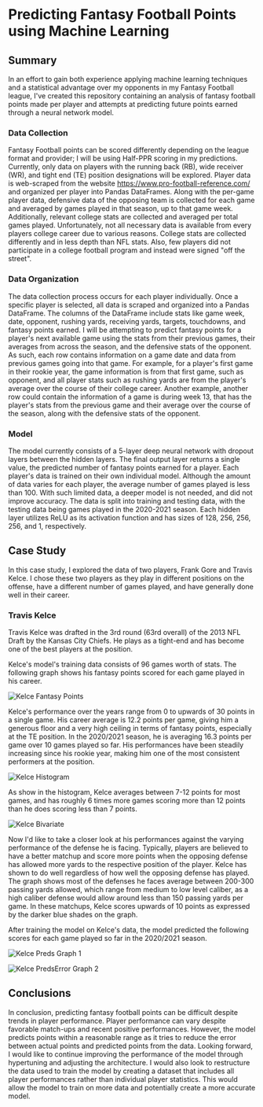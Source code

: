 # Predicting Fantasy Football Points using Machine Learning

## Summary
In an effort to gain both experience applying machine learning techniques and a statistical advantage over my opponents in my Fantasy Football league, I've created this repository containing an analysis of fantasy football points made per player and attempts at predicting future points earned through a neural network model.

### Data Collection
Fantasy Football points can be scored differently depending on the league format and provider; I will be using Half-PPR scoring in my predictions. Currently, only data on players with the running back (RB), wide receiver (WR), and tight end (TE) position designations will be explored. 
Player data is web-scraped from the website https://www.pro-football-reference.com/ and organized per player into Pandas DataFrames. Along with the per-game player data, 
defensive data of the opposing team is collected for each game and averaged by games played in that season, up to that game week. Additionally, relevant college stats are collected and averaged per total games played. Unfortunately, not all necessary data is available from every players college career due to various reasons. College stats 
are collected differently and in less depth than NFL stats. Also, few players did not participate in a college football program and instead were signed "off the street". 

### Data Organization
The data collection process occurs for each player individually. Once a specific player is selected, all data is scraped and organized into a Pandas DataFrame. The columns
of the DataFrame include stats like game week, date, opponent, rushing yards, receiving yards, targets, touchdowns, and fantasy points earned. I will be attempting to predict fantasy points for a player's next available game using the stats from their previous games, their averages from across the season, and the defensive stats of the opponent. As such, each row contains information on a game date and data from previous games going into that game. For example, for a player's first game in their rookie year, the game information is from that first game, such as opponent, and all player stats such as rushing yards are from the player's average over the course of their college career. Another example, another row could contain the information of a game is during week 13, that has the player's stats from the previous game and their average over the course of the season, along with the defensive stats of the opponent.

### Model
The model currently consists of a 5-layer deep neural network with dropout layers between the hidden layers. The final output layer returns a single value, the predicted 
number of fantasy points earned for a player. Each player's data is trained on their own individual model. Although the amount of data varies for each player, the average number of games played is less than 100. With such limited data, a deeper model is not needed, and did not improve accuracy. The data is split into training and testing data, with the testing data being games played in the 2020-2021 season. Each hidden layer utilizes ReLU as its activation function and has sizes of 128, 256, 256, 256, and 1, respectively. 

## Case Study
In this case study, I explored the data of two players, Frank Gore and Travis Kelce. I chose these two players as they play in different positions on the offense, have a
different number of games played, and have generally done well in their career.

### Travis Kelce
Travis Kelce was drafted in the 3rd round (63rd overall) of the 2013 NFL Draft by the Kansas City Chiefs. He plays as a tight-end and has become one of the best players at the position.

Kelce's model's training data consists of 96 games worth of stats. The following graph shows his fantasy points scored for each game played in his career. 

![Kelce Fantasy Points](/Images/TK-FP.png)

Kelce's performance over the years range from 0 to upwards of 30 points in a single game. His career average is 12.2 points per game, giving him a generous floor and a very 
high ceiling in terms of fantasy points, especially at the TE position. In the 2020/2021 season, he is averaging 16.3 points per game over 10 games played so far. His performances have been steadily increasing since his rookie year, making him one of the most consistent performers at the position.

![Kelce Histogram](/Images/TK-Hist.png)

As show in the histogram, Kelce averages between 7-12 points for most games, and has roughly 6 times more games scoring more than 12 points than he does scoring less than 7 points.

![Kelce Bivariate](/Images/TK-BV.png)

Now I'd like to take a closer look at his performances against the varying performance of the defense he is facing. Typically, players are believed to have a better matchup and score more points when the opposing defense has allowed more yards to the respective position of the player. Kelce has shown to do well regardless of how well the opposing defense has played. The graph shows most of the defenses he faces average between 200-300 passing yards allowed, which range from medium to low level caliber, as a high caliber defense would allow around less than 150 passing yards per game. In these matchups, Kelce scores upwards of 10 points as expressed by the darker blue shades on the graph. 

After training the model on Kelce's data, the model predicted the following scores for each game played so far in the 2020/2021 season.

![Kelce Preds](/Images/TK-Preds.png)
Graph 1

![Kelce PredsError](/Images/TK-PredError.png)
Graph 2


## Conclusions
In conclusion, predicting fantasy football points can be difficult despite trends in player performance. Player performance can vary despite favorable match-ups and recent positive performances. However, the model predicts points within a reasonable range as it tries to reduce the error between actual points and predicted points from the data. 
Looking forward, I would like to continue improving the performance of the model through hypertuning and adjusting the architecture. I would also look to restructure the data 
used to train the model by creating a dataset that includes all player performances rather than individual player statistics. This would allow the model to train on more data 
and potentially create a more accurate model. 
